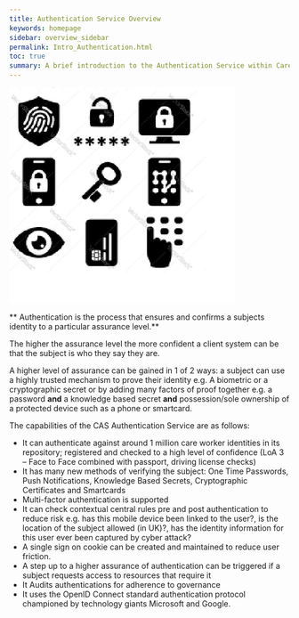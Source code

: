 ```yaml
---
title: Authentication Service Overview
keywords: homepage
sidebar: overview_sidebar
permalink: Intro_Authentication.html
toc: true
summary: A brief introduction to the Authentication Service within Care Access Service.
---
```


![Authentication image](images/Authentication.jpg)


** Authentication is the process that ensures and confirms a subjects identity to a particular assurance level.**

The higher the assurance level the more confident a client system can be that the subject is who they say they are. 

A higher level of assurance can be gained in 1 of 2 ways:  a subject can use a highly trusted mechanism to prove their identity e.g. A biometric or a cryptographic secret or by adding many factors of proof together e.g. a password **and** a knowledge based secret **and** possession/sole ownership of a protected device such as a phone or smartcard.

The capabilities of the CAS Authentication Service are as follows:
* It can authenticate against around 1 million care worker identities in its repository; registered and checked to a high level of confidence (LoA 3 – Face to Face combined with passport, driving license checks)
* It has many new methods of verifying the subject: One Time Passwords, Push Notifications, Knowledge Based Secrets, Cryptographic Certificates and Smartcards
* Multi-factor authentication is supported 
* It can check contextual central rules pre and post authentication to reduce risk e.g. has this mobile device been linked to the user?,  is the location of the subject allowed (in UK)?, has the identity information for this user ever been captured by cyber attack?
* A single sign on cookie can be created and maintained to reduce user friction.
* A step up to a higher assurance of authentication can be triggered if a subject requests access to resources that require it
* It Audits authentications for adherence to governance
* It uses the OpenID Connect standard authentication protocol championed by technology giants Microsoft and Google.

